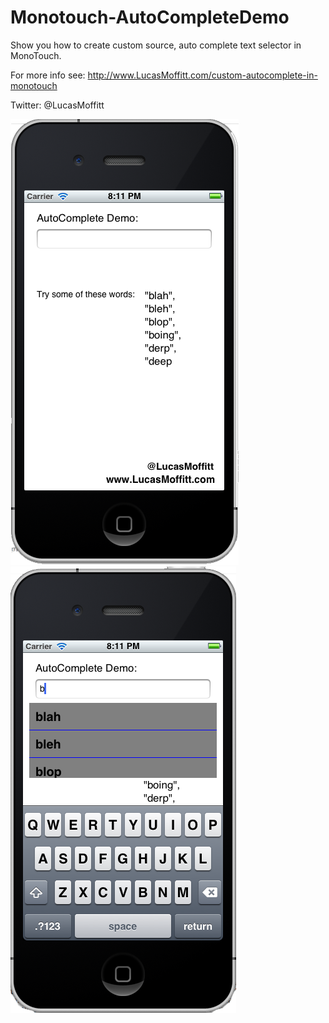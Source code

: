 Monotouch-AutoCompleteDemo
==========================

Show you how to create custom source, auto complete text selector in MonoTouch.

For more info see: http://www.LucasMoffitt.com/custom-autocomplete-in-monotouch

Twitter: @LucasMoffitt

![](https://github.com/LucasMoffitt/Monotouch-AutoCompleteDemo/blob/master/Screenshots/AutoComplete1.png?raw=true)
![](https://github.com/LucasMoffitt/Monotouch-AutoCompleteDemo/blob/master/Screenshots/AutoComplete2.png?raw=true)
